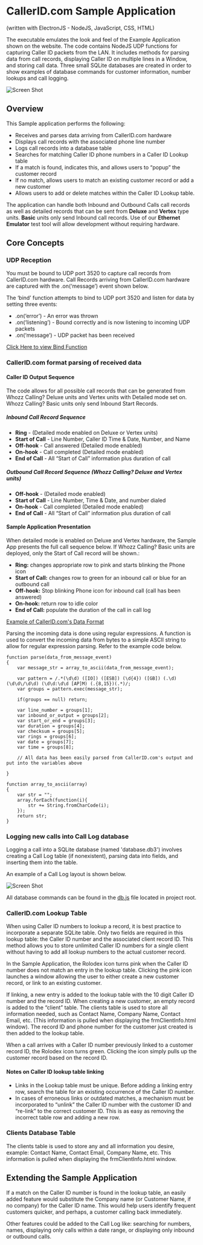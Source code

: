 # CallerID.com Sample Application 
(written with ElectronJS - NodeJS, JavaScript, CSS, HTML)

The executable emulates the look and feel of the Example Application shown on the website. The code contains NodeJS UDP functions for capturing Caller ID packets from the LAN. It includes methods for parsing data from call records, displaying Caller ID on multiple lines in a Window, and storing call data. Three small SQLite databases are created in order to show examples of database commands for customer information, number lookups and call logging.

![Screen Shot](/sample_app_screen_shot.png)

## Overview
This Sample application performs the following:

  - Receives and parses data arriving from CallerID.com hardware
  - Displays call records with the associated phone line number
  - Logs call records into a database table
  - Searches for matching Caller ID phone numbers in a Caller ID Lookup table
  - If a match is found, indicates this, and allows users to “popup” the customer record
  - If no match, allows users to match an existing customer record or add a new customer
  - Allows users to add or delete matches within the Caller ID Lookup table.

The application can handle both Inbound and Outbound Calls call records as well as detailed records that can be sent from **Deluxe** and **Vertex** type units. **Basic** units only send Inbound call records. Use of our **Ethernet Emulator** test tool will allow development without requiring hardware.

## Core Concepts
### UDP Reception
You must be bound to UDP port 3520 to capture call records from CallerID.com hardware. Call Records arriving from CallerID.com hardware are captured with the .on(‘message’) event shown below.

The ‘bind’ function attempts to bind to UDP port 3520 and listen for data by setting three events:

  - .on(‘error’) - An error was thrown
  - .on(‘listening’) - Bound correctly and is now listening to incoming UDP packets
  - .on(‘message’) - UDP packet has been received
  
[Click Here to view Bind Function](https://github.com/callerid/electronjs_sampleApp/blob/de0b25adf82e17dfd14de50511bd98cd33ad6b21/base.js#L33)

### CallerID.com format parsing of received data
#### Caller ID Output Sequence
The code allows for all possible call records that can be generated from Whozz Calling? Deluxe units and Vertex units with Detailed mode set on.  Whozz Calling? Basic units only send Inbound Start Records.

  ##### Inbound Call Record Sequence
  - **Ring** - (Detailed mode enabled on Deluxe or Vertex units)
  - **Start of Call** - Line Number, Caller ID Time & Date, Number, and Name
  - **Off-hook** - Call answered (Detailed mode enabled)
  - **On-hook** - Call completed (Detailed mode enabled)
  - **End of Call** -  All “Start of Call” information plus duration of call
 
  ##### Outbound Call Record Sequence (Whozz Calling? Deluxe and Vertex units)

  - **Off-hook** - (Detailed mode enabled)  
  - **Start of Call** - Line Number, Time & Date, and number dialed
  - **On-hook** - Call completed (Detailed mode enabled)
  - **End of Call** -  All “Start of Call” information plus duration of call

#### Sample Application Presentation
When detailed mode is enabled on Deluxe and Vertex hardware, the Sample App presents the full call sequence below. If Whozz Calling? Basic units are deployed, only the Start of Call record will be shown.: 

   - **Ring:** changes appropriate row to pink and starts blinking the Phone icon
   - **Start of Call:** changes row to green for an inbound call or blue for an outbound call 
   - **Off-hook:** Stop blinking Phone icon for inbound call (call has been answered)
   - **On-hook:** return row to idle color
   - **End of Call:** populate the duration of the call in call log

[Example of CallerID.com's Data Format](http://callerid.com/support/data-format-basic/)

Parsing the incoming data is done using regular expressions. A function is used to convert the incoming data from bytes to a simple ASCII string to allow for regular expression parsing. Refer to the example code below.

```
function parse(data_from_message_event)
{
    var message_str = array_to_ascii(data_from_message_event);
    
    var pattern = /.*(\d\d) ([IO]) ([ESB]) (\d{4}) ([GB]) (.\d) (\d\d\/\d\d) (\d\d:\d\d [AP]M) (.{8,15})(.*)/;
    var groups = pattern.exec(message_str);

    if(groups == null) return;

    var line_number = groups[1];
    var inbound_or_output = groups[2];
    var start_or_end = groups[3];
    var duration = groups[4];
    var checksum = groups[5];
    var rings = groups[6];
    var date = groups[7];
    var time = groups[8];
    
    // All data has been easily parsed from CallerID.com's output and put into the variables above
    
}

function array_to_ascii(array)
{
    var str = "";
    array.forEach(function(i){
        str += String.fromCharCode(i);
    });
    return str;
}
```

### Logging new calls into Call Log database
Logging a call into a SQLite database (named 'database.db3') involves creating a Call Log table (if nonexistent), parsing data into fields, and inserting them into the table.
  
An example of a Call Log layout is shown below.

![Screen Shot](/call_log_screen_shot.png)
  
All database commands can be found in the [db.js](https://github.com/callerid/electronjs_sampleApp/blob/master/db.js) file located in project root.

### CallerID.com Lookup Table
When using Caller ID numbers to lookup a record, it is best practice to incorporate a separate SQLite table. Only two fields are required in this lookup table: the Caller ID number and the associated client record ID.  This method allows you to store unlimited Caller ID numbers for a single client without having to add all lookup numbers to the actual customer record.

In the Sample Application, the Rolodex icon turns pink when the Caller ID number does not match an entry in the lookup table. Clicking the pink icon launches a window allowing the user to either create a new customer record, or link to an existing customer. 

If linking, a new entry is added to the lookup table with the 10 digit Caller ID number and the record ID.  When creating a new customer, an empty record is added to the “client” table.  The clients table is used to store all information needed, such as Contact Name, Company Name, Contact Email, etc. (This information is pulled when displaying the frmClientInfo.html window). The record ID and phone number for the customer just created is then added to the lookup table.

When a call arrives with a Caller ID number previously linked to a customer record ID, the Rolodex icon turns green.  Clicking the icon simply pulls up the customer record based on the record ID.

  #### Notes on Caller ID lookup table linking
  - Links in the Lookup table must be unique. Before adding a linking entry row, search the table for an existing occurrence of the Caller ID number.
  - In cases of erroneous links or outdated matches, a mechanism must be incorporated to “unlink” the Caller ID number with the customer ID and “re-link” to the correct customer ID.  This is as easy as removing the incorrect table row and adding a new row. 
  
### Clients Database Table
The clients table is used to store any and all information you desire, example: Contact Name, Contact Email, Company Name, etc. This information is pulled when displaying the frmClientInfo.html window.

## Extending the Sample Application
If a match on the Caller ID number is found in the lookup table, an easily added feature would substitute the Company name (or Customer Name, if no company)  for the Caller ID name. This would help users identify frequent customers quicker, and perhaps, a customer calling back immediately.

Other features could be added to the Call Log like: searching for numbers, names, displaying only calls within a date range, or displaying only inbound or outbound calls.
